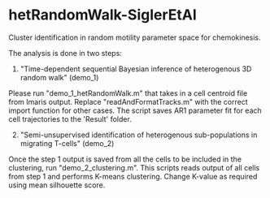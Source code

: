 # hetRandomWalk-SiglerEtAl
Cluster identification in random motility parameter space for chemokinesis. 

The analysis is done in two steps:

1) "Time-dependent sequential Bayesian inference of heterogenous 3D random walk"  (demo_1)

Please run "demo_1_hetRandomWalk.m" that takes in a cell centroid file from Imaris output. Replace "readAndFormatTracks.m" with the correct import function for other cases. The script saves AR1 parameter fit for each cell trajectories to the 'Result' folder.

2) "Semi-unsupervised identification of heterogenous sub-populations in migrating T-cells" (demo_2)

Once the step 1 output is saved from all the cells to be included in the clustering, run "demo_2_clustering.m". This scripts reads output of all cells from step 1 and performs K-means clustering. Change K-value as required using mean silhouette score.
